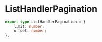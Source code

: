 # ListHandlerPagination

```ts
export type ListHandlerPagination = {
    limit: number;
    offset: number;
};
```


